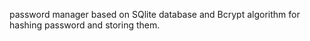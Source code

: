 password manager based on SQlite database and Bcrypt algorithm for hashing password and storing them.
